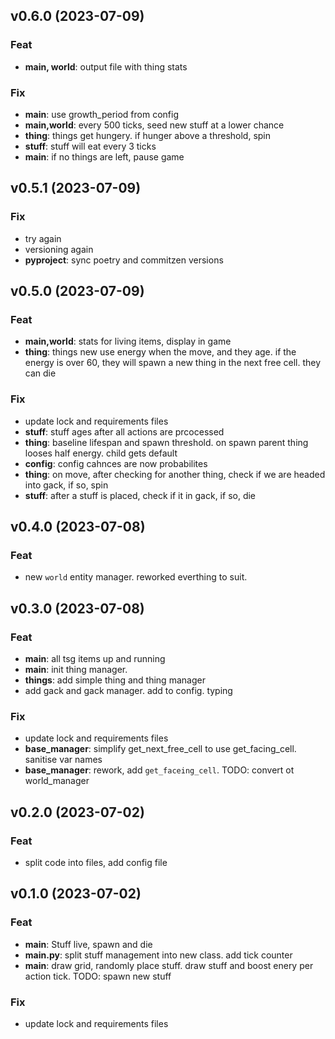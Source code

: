 ## v0.6.0 (2023-07-09)

### Feat

- **main, world**: output file with thing stats

### Fix

- **main**: use growth_period from config
- **main,world**: every 500 ticks, seed new stuff at a lower chance
- **thing**: things get hungery. if hunger above a threshold, spin
- **stuff**: stuff will eat every 3 ticks
- **main**: if no things are left, pause game

## v0.5.1 (2023-07-09)

### Fix

- try again
- versioning again
- **pyproject**: sync poetry and commitzen versions

## v0.5.0 (2023-07-09)

### Feat

- **main,world**: stats for living items, display in game
- **thing**: things new use energy when the move, and they age. if the energy is over 60, they will spawn a new thing in the next free cell. they can die

### Fix

- update lock and requirements files
- **stuff**: stuff ages after all actions are prcocessed
- **thing**: baseline lifespan and spawn threshold. on spawn parent thing looses half energy. child gets default
- **config**: config cahnces are now probabilites
- **thing**: on move, after checking for another thing, check if we are headed into gack, if so, spin
- **stuff**: after a stuff is placed, check if it in gack, if so, die

## v0.4.0 (2023-07-08)

### Feat

- new `world` entity manager. reworked everthing to suit.

## v0.3.0 (2023-07-08)

### Feat

- **main**: all tsg items up and running
- **main**: init thing manager.
- **things**: add simple thing and thing manager
- add gack and gack manager. add to config. typing

### Fix

- update lock and requirements files
- **base_manager**: simplify get_next_free_cell to use get_facing_cell. sanitise var names
- **base_manager**: rework, add `get_faceing_cell`. TODO: convert ot world_manager

## v0.2.0 (2023-07-02)

### Feat

- split code into files, add config file

## v0.1.0 (2023-07-02)

### Feat

- **main**: Stuff live, spawn and die
- **main.py**: split stuff management into new class. add tick counter
- **main**: draw grid, randomly place stuff. draw stuff and boost enery per action tick. TODO: spawn new stuff

### Fix

- update lock and requirements files
